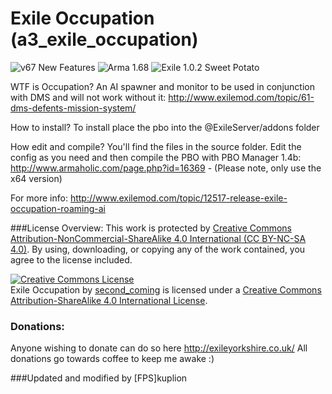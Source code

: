 # Exile Occupation (a3_exile_occupation)

![v67 New Features](https://img.shields.io/badge/v67-New%20Features-red.svg) ![Arma 1.68](https://img.shields.io/badge/Arma-1.68-blue.svg) ![Exile 1.0.2 Sweet Potato](https://img.shields.io/badge/Exile-1.0.2%20Sweet%20Potato-C72651.svg) 

WTF is Occupation?
An AI spawner and monitor to be used in conjunction with DMS and will not work without it:
http://www.exilemod.com/topic/61-dms-defents-mission-system/

How to install?
To install place the pbo into the @ExileServer/addons folder

How edit and compile?
You'll find the files in the source folder. Edit the config as you need and then compile the PBO with PBO Manager 1.4b:
http://www.armaholic.com/page.php?id=16369 - (Please note, only use the x64 version)

For more info:
http://www.exilemod.com/topic/12517-release-exile-occupation-roaming-ai

###License Overview:
This work is protected by [Creative Commons Attribution-NonCommercial-ShareAlike 4.0 International (CC BY-NC-SA 4.0)](http://creativecommons.org/licenses/by-nc-sa/4.0/). By using, downloading, or copying any of the work contained, you agree to the license included.

<a rel="license" href="http://creativecommons.org/licenses/by-sa/4.0/"><img alt="Creative Commons License" style="border-width:0" src="https://i.creativecommons.org/l/by-sa/4.0/88x31.png" /></a><br /><span xmlns:dct="http://purl.org/dc/terms/" href="http://purl.org/dc/dcmitype/Text" property="dct:title" rel="dct:type">Exile Occupation</span> by <a xmlns:cc="http://creativecommons.org/ns#" href="https://github.com/secondcoming/a3_exile_occupation" property="cc:attributionName" rel="cc:attributionURL">second_coming</a> is licensed under a <a rel="license" href="http://creativecommons.org/licenses/by-sa/4.0/">Creative Commons Attribution-ShareAlike 4.0 International License</a>.

### Donations:
Anyone wishing to donate can do so here http://exileyorkshire.co.uk/
All donations go towards coffee to keep me awake :)

###Updated and modified by [FPS]kuplion